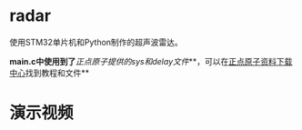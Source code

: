 # radar
使用STM32单片机和Python制作的超声波雷达。

**main.c中使用到了***正点原子提供的sys和delay文件***，可以在[正点原子资料下载中心](http://www.openedv.com/docs/boards/stm32/zdyz_stm32f429_shuixing.html)找到教程和文件**
# 演示视频
